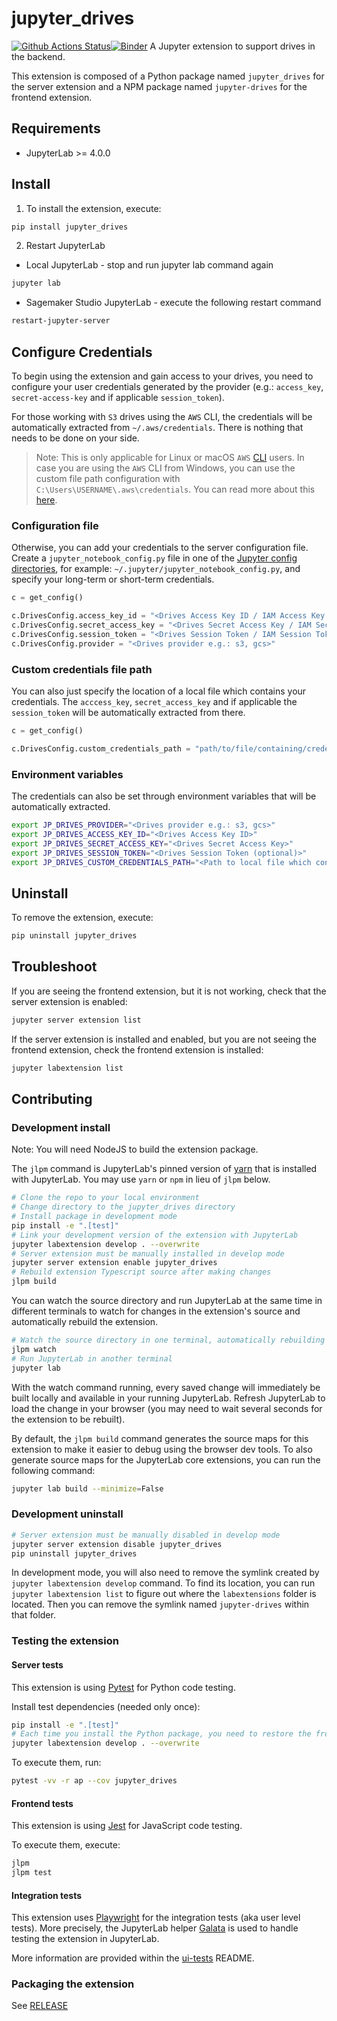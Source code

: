 # jupyter_drives

[![Github Actions Status](https://github.com/QuantStack/jupyter-drives/workflows/Build/badge.svg)](https://github.com/QuantStack/jupyter-drives/actions/workflows/build.yml)[![Binder](https://mybinder.org/badge_logo.svg)](https://mybinder.org/v2/gh/QuantStack/jupyter-drives/main?urlpath=lab)
A Jupyter extension to support drives in the backend.

This extension is composed of a Python package named `jupyter_drives`
for the server extension and a NPM package named `jupyter-drives`
for the frontend extension.

## Requirements

- JupyterLab >= 4.0.0

## Install

1. To install the extension, execute:

```bash
pip install jupyter_drives
```

2. Restart JupyterLab

- Local JupyterLab - stop and run jupyter lab command again

```bash
jupyter lab
```

- Sagemaker Studio JupyterLab - execute the following restart command

```bash
restart-jupyter-server
```

## Configure Credentials

To begin using the extension and gain access to your drives, you need to configure your user credentials generated by the provider (e.g.: `access_key`, `secret-access-key` and if applicable `session_token`).

For those working with `S3` drives using the `AWS` CLI, the credentials will be automatically extracted from `~/.aws/credentials`. There is nothing that needs to be done on your side.

> Note: This is only applicable for Linux or macOS `AWS` [CLI](https://docs.aws.amazon.com/cli/latest/userguide/cli-chap-welcome.html) users. In case you are using the `AWS` CLI from Windows, you can use the custom file path configuration with `C:\Users\USERNAME\.aws\credentials`. You can read more about this [here](https://docs.aws.amazon.com/cli/latest/userguide/cli-chap-configure.html).

### Configuration file

Otherwise, you can add your credentials to the server configuration file. Create a `jupyter_notebook_config.py` file in one of the
[Jupyter config directories](https://jupyter.readthedocs.io/en/latest/use/jupyter-directories.html#id1),
for example: `~/.jupyter/jupyter_notebook_config.py`, and specify your long-term or short-term credentials.

```python
c = get_config()

c.DrivesConfig.access_key_id = "<Drives Access Key ID / IAM Access Key ID>"
c.DrivesConfig.secret_access_key = "<Drives Secret Access Key / IAM Secret>"
c.DrivesConfig.session_token = "<Drives Session Token / IAM Session Token (optional)>"
c.DrivesConfig.provider = "<Drives provider e.g.: s3, gcs>"
```

### Custom credentials file path

You can also just specify the location of a local file which contains your credentials. The `acccess_key`, `secret_access_key` and if applicable the `session_token` will be automatically extracted from there.

```python
c = get_config()

c.DrivesConfig.custom_credentials_path = "path/to/file/containing/credentials"
```

### Environment variables

The credentials can also be set through environment variables that will be automatically extracted.

```bash
export JP_DRIVES_PROVIDER="<Drives provider e.g.: s3, gcs>"
export JP_DRIVES_ACCESS_KEY_ID="<Drives Access Key ID>"
export JP_DRIVES_SECRET_ACCESS_KEY="<Drives Secret Access Key>"
export JP_DRIVES_SESSION_TOKEN="<Drives Session Token (optional)>"
export JP_DRIVES_CUSTOM_CREDENTIALS_PATH="<Path to local file which contains credentials (optional)>"
```

## Uninstall

To remove the extension, execute:

```bash
pip uninstall jupyter_drives
```

## Troubleshoot

If you are seeing the frontend extension, but it is not working, check
that the server extension is enabled:

```bash
jupyter server extension list
```

If the server extension is installed and enabled, but you are not seeing
the frontend extension, check the frontend extension is installed:

```bash
jupyter labextension list
```

## Contributing

### Development install

Note: You will need NodeJS to build the extension package.

The `jlpm` command is JupyterLab's pinned version of
[yarn](https://yarnpkg.com/) that is installed with JupyterLab. You may use
`yarn` or `npm` in lieu of `jlpm` below.

```bash
# Clone the repo to your local environment
# Change directory to the jupyter_drives directory
# Install package in development mode
pip install -e ".[test]"
# Link your development version of the extension with JupyterLab
jupyter labextension develop . --overwrite
# Server extension must be manually installed in develop mode
jupyter server extension enable jupyter_drives
# Rebuild extension Typescript source after making changes
jlpm build
```

You can watch the source directory and run JupyterLab at the same time in different terminals to watch for changes in the extension's source and automatically rebuild the extension.

```bash
# Watch the source directory in one terminal, automatically rebuilding when needed
jlpm watch
# Run JupyterLab in another terminal
jupyter lab
```

With the watch command running, every saved change will immediately be built locally and available in your running JupyterLab. Refresh JupyterLab to load the change in your browser (you may need to wait several seconds for the extension to be rebuilt).

By default, the `jlpm build` command generates the source maps for this extension to make it easier to debug using the browser dev tools. To also generate source maps for the JupyterLab core extensions, you can run the following command:

```bash
jupyter lab build --minimize=False
```

### Development uninstall

```bash
# Server extension must be manually disabled in develop mode
jupyter server extension disable jupyter_drives
pip uninstall jupyter_drives
```

In development mode, you will also need to remove the symlink created by `jupyter labextension develop`
command. To find its location, you can run `jupyter labextension list` to figure out where the `labextensions`
folder is located. Then you can remove the symlink named `jupyter-drives` within that folder.

### Testing the extension

#### Server tests

This extension is using [Pytest](https://docs.pytest.org/) for Python code testing.

Install test dependencies (needed only once):

```sh
pip install -e ".[test]"
# Each time you install the Python package, you need to restore the front-end extension link
jupyter labextension develop . --overwrite
```

To execute them, run:

```sh
pytest -vv -r ap --cov jupyter_drives
```

#### Frontend tests

This extension is using [Jest](https://jestjs.io/) for JavaScript code testing.

To execute them, execute:

```sh
jlpm
jlpm test
```

#### Integration tests

This extension uses [Playwright](https://playwright.dev/docs/intro) for the integration tests (aka user level tests).
More precisely, the JupyterLab helper [Galata](https://github.com/jupyterlab/jupyterlab/tree/master/galata) is used to handle testing the extension in JupyterLab.

More information are provided within the [ui-tests](./ui-tests/README.md) README.

### Packaging the extension

See [RELEASE](RELEASE.md)
